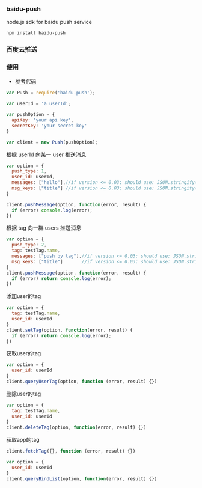 ### baidu-push

node.js sdk for baidu push service

```bash
npm install baidu-push
```

### 百度云推送

### 使用
* [参考代码](test/test.js)

```js
var Push = require('baidu-push');

var userId = 'a userId';

var pushOption = {
  apiKey: 'your api key',
  secretKey: 'your secret key'
}

var client = new Push(pushOption);
```

根据 userId 向某一 user 推送消息
```js
var option = {
  push_type: 1,
  user_id: userId,
  messages: ["hello"],//if version <= 0.03; should use: JSON.stringify(["hello"])
  msg_keys: ["title"] //if version <= 0.03; should use: JSON.stringify(["title"])
}

client.pushMessage(option, function(error, result) {
  if (error) console.log(error);
})
```

根据 tag 向一群 users 推送消息
```js
var option = {
  push_type: 2,
  tag: testTag.name,
  messages: ["push by tag"],//if version <= 0.03; should use: JSON.stringify(["push by tag"])
  msg_keys: ["title"]       //if version <= 0.03; should use: JSON.stringify(["title"])
}
client.pushMessage(option, function(error, result) {
  if (error) return console.log(error);
})
```

添加user的tag
```js
var option = {
  tag: testTag.name,
  user_id: userId
}
client.setTag(option, function(error, result) {
  if (error) return console.log(error);
})
```

获取user的tag
```js
var option = {
  user_id: userId
}
client.queryUserTag(option, function (error, result) {})
```

删除user的tag
```js
var option = {
  tag: testTag.name,
  user_id: userId
}
client.deleteTag(option, function(error, result) {})
```

获取app的tag
```js
client.fetchTag({}, function (error, result) {})
```

```js
var option = {
  user_id: userId
}
client.queryBindList(option, function(error, result) {})
```
